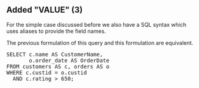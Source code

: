 ## Added "VALUE" (3)

For the simple case discussed before we also have a SQL syntax which uses
aliases to provide the field names.

The previous formulation of this query and this formulation are equivalent.

<pre id="example">
SELECT c.name AS CustomerName,
       o.order_date AS OrderDate
FROM customers AS c, orders AS o
WHERE c.custid = o.custid
  AND c.rating > 650;
</pre>
